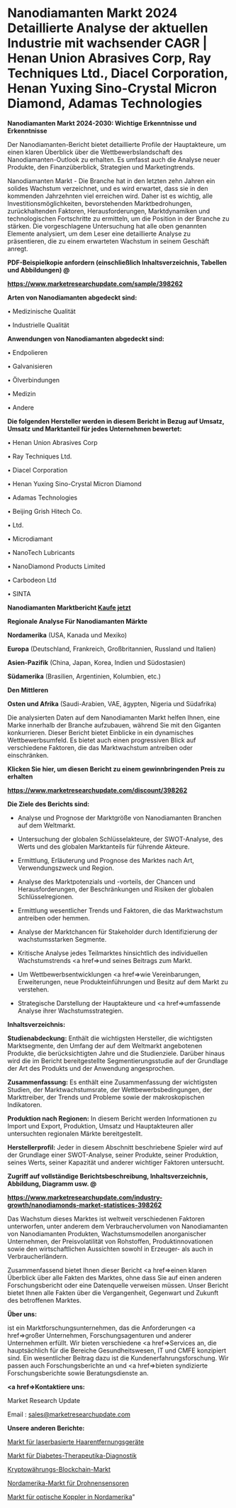 # Nanodiamanten Markt 2024 Detaillierte Analyse der aktuellen Industrie mit wachsender CAGR | Henan Union Abrasives Corp, Ray Techniques Ltd., Diacel Corporation, Henan Yuxing Sino-Crystal Micron Diamond, Adamas Technologies

<strong>Nanodiamanten Markt 2024-2030: Wichtige Erkenntnisse und Erkenntnisse</strong>

Der Nanodiamanten-Bericht bietet detaillierte Profile der Hauptakteure, um einen klaren Überblick über die Wettbewerbslandschaft des Nanodiamanten-Outlook zu erhalten. Es umfasst auch die Analyse neuer Produkte, den Finanzüberblick, Strategien und Marketingtrends.

Nanodiamanten Markt - Die Branche hat in den letzten zehn Jahren ein solides Wachstum verzeichnet, und es wird erwartet, dass sie in den kommenden Jahrzehnten viel erreichen wird. Daher ist es wichtig, alle Investitionsmöglichkeiten, bevorstehenden Marktbedrohungen, zurückhaltenden Faktoren, Herausforderungen, Marktdynamiken und technologischen Fortschritte zu ermitteln, um die Position in der Branche zu stärken. Die vorgeschlagene Untersuchung hat alle oben genannten Elemente analysiert, um dem Leser eine detaillierte Analyse zu präsentieren, die zu einem erwarteten Wachstum in seinem Geschäft anregt.



<strong><b>PDF-Beispielkopie anfordern (einschließlich Inhaltsverzeichnis, Tabellen und Abbildungen) @ </b></strong>

<strong><a href=https://www.marketresearchupdate.com/sample/398262>

<strong>https://www.marketresearchupdate.com/sample/398262</u></a></strong></strong>



<strong>Arten von Nanodiamanten abgedeckt sind:</strong>

• Medizinische Qualität

• Industrielle Qualität



<strong>Anwendungen von Nanodiamanten abgedeckt sind:</strong>

• Endpolieren

• Galvanisieren

• Ölverbindungen

• Medizin

• Andere



<strong>Die folgenden Hersteller werden in diesem Bericht in Bezug auf Umsatz, Umsatz und Marktanteil für jedes Unternehmen bewertet:</strong>

• Henan Union Abrasives Corp

• Ray Techniques Ltd.

• Diacel Corporation

• Henan Yuxing Sino-Crystal Micron Diamond

• Adamas Technologies

• Beijing Grish Hitech Co.

• Ltd.

• Microdiamant

• NanoTech Lubricants

• NanoDiamond Products Limited

• Carbodeon Ltd

• SINTA



<strong>Nanodiamanten Marktbericht <a href=https://www.marketresearchupdate.com/buynow/398262>Kaufe jetzt</a></strong>



<strong>Regionale Analyse Für Nanodiamanten Märkte</strong>



<strong>Nordamerika</strong> (USA, Kanada und Mexiko)



<strong>Europa</strong> (Deutschland, Frankreich, Großbritannien, Russland und Italien)



<strong>Asien-Pazifik</strong> (China, Japan, Korea, Indien und Südostasien)



<strong>Südamerika</strong> (Brasilien, Argentinien, Kolumbien, etc.)



<strong>Den Mittleren</strong> 

<strong>Osten und Afrika</strong> (Saudi-Arabien, VAE, ägypten, Nigeria und Südafrika)

Die analysierten Daten auf dem Nanodiamanten Markt helfen Ihnen, eine Marke innerhalb der Branche aufzubauen, während Sie mit den Giganten konkurrieren. Dieser Bericht bietet Einblicke in ein dynamisches Wettbewerbsumfeld. Es bietet auch einen progressiven Blick auf verschiedene Faktoren, die das Marktwachstum antreiben oder einschränken.



<strong>Klicken Sie hier, um diesen Bericht zu einem gewinnbringenden Preis zu erhalten
</strong>

<strong><a href=https://www.marketresearchupdate.com/discount/398262>https://www.marketresearchupdate.com/discount/398262</b></u></strong></a>



<strong>Die Ziele des Berichts sind:</strong>

- Analyse und Prognose der Marktgröße von Nanodiamanten Branchen auf dem Weltmarkt.

- Untersuchung der globalen Schlüsselakteure, der SWOT-Analyse, des Werts und des globalen Marktanteils für führende Akteure.

- Ermittlung, Erläuterung und Prognose des Marktes nach Art, Verwendungszweck und Region.

- Analyse des Marktpotenzials und -vorteils, der Chancen und Herausforderungen, der Beschränkungen und Risiken der globalen Schlüsselregionen.

- Ermittlung wesentlicher Trends und Faktoren, die das Marktwachstum antreiben oder hemmen.

- Analyse der Marktchancen für Stakeholder durch Identifizierung der wachstumsstarken Segmente.

- Kritische Analyse jedes Teilmarktes hinsichtlich des individuellen Wachstumstrends <a href=>und</a> seines Beitrags zum Markt.

- Um Wettbewerbsentwicklungen <a href=>wie</a> Vereinbarungen, Erweiterungen, neue Produkteinführungen und Besitz auf dem Markt zu verstehen.

- Strategische Darstellung der Hauptakteure und <a href=>umfas</a>sende Analyse ihrer Wachstumsstrategien.



<strong>Inhaltsverzeichnis:</strong>



<strong>Studienabdeckung:</strong> Enthält die wichtigsten Hersteller, die wichtigsten Marktsegmente, den Umfang der auf dem Weltmarkt angebotenen Produkte, die berücksichtigten Jahre und die Studienziele. Darüber hinaus wird die im Bericht bereitgestellte Segmentierungsstudie auf der Grundlage der Art des Produkts und der Anwendung angesprochen.



<strong>Zusammenfassung:</strong> Es enthält eine Zusammenfassung der wichtigsten Studien, der Marktwachstumsrate, der Wettbewerbsbedingungen, der Markttreiber, der Trends und Probleme sowie der makroskopischen Indikatoren.



<strong>Produktion nach Regionen:</strong> In diesem Bericht werden Informationen zu Import und Export, Produktion, Umsatz und Hauptakteuren aller untersuchten regionalen Märkte bereitgestellt.



<strong>Herstellerprofil:</strong> Jeder in diesem Abschnitt beschriebene Spieler wird auf der Grundlage einer SWOT-Analyse, seiner Produkte, seiner Produktion, seines Werts, seiner Kapazität und anderer wichtiger Faktoren untersucht.



<strong><b>Zugriff auf vollständige Berichtsbeschreibung, Inhaltsverzeichnis, Abbildung, Diagramm usw. @ </b></strong>

<strong><a href=https://www.marketresearchupdate.com/industry-growth/nanodiamonds-market-statistices-398262>https://www.marketresearchupdate.com/industry-growth/nanodiamonds-market-statistices-398262</a></strong>

Das Wachstum dieses Marktes ist weltweit verschiedenen Faktoren unterworfen, unter anderem dem Verbrauchervolumen von Nanodiamanten von Nanodiamanten Produkten, Wachstumsmodellen anorganischer Unternehmen, der Preisvolatilität von Rohstoffen, Produktinnovationen sowie den wirtschaftlichen Aussichten sowohl in Erzeuger- als auch in Verbraucherländern.

Zusammenfassend bietet Ihnen dieser Bericht <a href=>einen</a> klaren Überblick über alle Fakten des Marktes, ohne dass Sie auf einen anderen Forschungsbericht oder eine Datenquelle verweisen müssen. Unser Bericht bietet Ihnen alle Fakten über die Vergangenheit, Gegenwart und Zukunft des betroffenen Marktes.



<strong>Über uns:</strong>

 ist ein Marktforschungsunternehmen, das die Anforderungen <a href=>großer</a> Unternehmen, Forschungsagenturen und anderer Unternehmen erfüllt. Wir bieten verschiedene <a href=>Services</a> an, die hauptsächlich für die Bereiche Gesundheitswesen, IT und CMFE konzipiert sind. Ein wesentlicher Beitrag dazu ist die Kundenerfahrungsforschung. Wir passen auch Forschungsberichte an und <a href=>bieten</a> syndizierte Forschungsberichte sowie Beratungsdienste an.



<strong><a href=>Kontaktiere uns:</a></strong>

Market Research Update

Email : sales@marketresearchupdate.com



<strong>Unsere anderen Berichte:</strong>

<a href=https://www.linkedin.com/pulse/laser-based-hair-removal-devices-market-analysis>Markt für laserbasierte Haarentfernungsgeräte</a>

<a href=https://www.linkedin.com/pulse/diabetes-therapeutics-diagnostics-market-outlooks-2023>Markt für Diabetes-Therapeutika-Diagnostik</a>

<a href=https://www.linkedin.com/pulse/cryptocurrency-blockchain-market-size-1f>Kryptowährungs-Blockchain-Markt</a>

<a href=https://www.linkedin.com/pulse/north-america-drone-sensor-market-2023-continues>Nordamerika-Markt für Drohnensensoren</a>

<a href=https://www.linkedin.com/pulse/north-america-optical-coupler-market-2023-new>Markt für optische Koppler in Nordamerika</a>"
